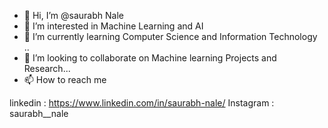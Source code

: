 - 👋 Hi, I’m @saurabh Nale
- 👀 I’m interested in Machine Learning and AI
- 🌱 I’m currently learning Computer Science and Information Technology ..
- 💞️ I’m looking to collaborate on Machine learning Projects and Research... 
- 📫 How to reach me 

linkedin : https://www.linkedin.com/in/saurabh-nale/
Instagram : saurabh__nale

<!---
saurabhsensai/saurabhsensai is a ✨ special ✨ repository because its `README.md` (this file) appears on your GitHub profile.
You can click the Preview link to take a look at your changes.
--->

